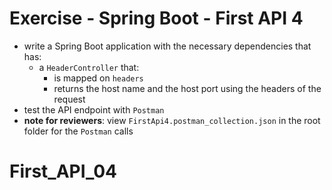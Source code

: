 # Exercise - Spring Boot - First API 4
* write a Spring Boot application with the necessary dependencies that has:
  * a `HeaderController` that:
    * is mapped on `headers`
    * returns the host name and the host port using the headers of the request
* test the API endpoint with `Postman`
* **note for reviewers**: view `FirstApi4.postman_collection.json` in the root folder for the `Postman` calls
# First_API_04
